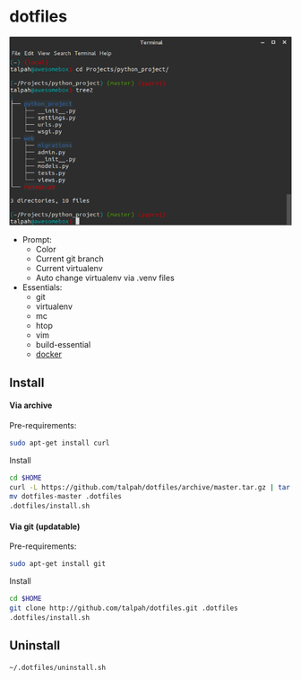 # dotfiles

![](https://raw.githubusercontent.com/talpah/dotfiles/master/help/screen1.png)

* Prompt:
  * Color
  * Current git branch
  * Current virtualenv
  * Auto change virtualenv via .venv files
* Essentials:
  * git
  * virtualenv
  * mc
  * htop
  * vim
  * build-essential
  * [docker](http://docker.io)

## Install
#### Via archive
Pre-requirements:
```bash
sudo apt-get install curl
```
Install
```bash
cd $HOME
curl -L https://github.com/talpah/dotfiles/archive/master.tar.gz | tar xz
mv dotfiles-master .dotfiles
.dotfiles/install.sh
```

#### Via git (updatable)
Pre-requirements:
```bash
sudo apt-get install git
```
Install
```bash
cd $HOME
git clone http://github.com/talpah/dotfiles.git .dotfiles
.dotfiles/install.sh
```
## Uninstall
```bash
~/.dotfiles/uninstall.sh
```
